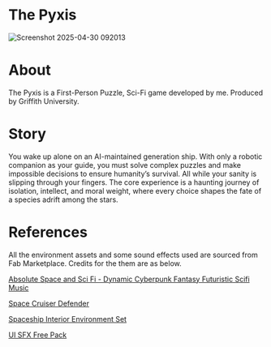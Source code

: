 # The Pyxis
![Screenshot 2025-04-30 092013](https://github.com/user-attachments/assets/babcb09a-726f-4b8b-94ca-f97373b40fc6)

# About
The Pyxis is a First-Person Puzzle, Sci-Fi game developed by me. Produced by Griffith University.

# Story
You wake up alone on an AI-maintained generation ship. With only a robotic companion as your guide, you must solve complex puzzles and make impossible decisions to ensure humanity’s survival.
All while your sanity is slipping through your fingers. The core experience is a haunting journey of isolation, intellect, and moral weight, where every choice shapes the fate of a species adrift among the stars.

# References
All the environment assets and some sound effects used are sourced from Fab Marketplace. Credits for the them are as below.

[Absolute Space and Sci Fi - Dynamic Cyberpunk Fantasy Futuristic Scifi Music](https://www.fab.com/listings/9c66f953-7406-498f-9b8e-d775dbbf3006)

[Space Cruiser Defender](https://www.fab.com/listings/0a124210-5d9c-44f7-ba8a-fa194390c56f)

[Spaceship Interior Environment Set](https://www.fab.com/listings/e55bb035-8720-487f-8a36-4ce50d16f344)

[UI SFX Free Pack](https://www.fab.com/listings/a6ca37d8-2df5-42ac-905f-377e387b74ef)
